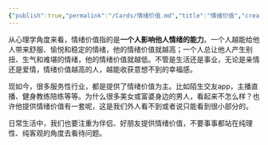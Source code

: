 ```yaml
---
{"publish":true,"permalink":"/Cards/情绪价值.md","title":"情绪价值","created":"2023-02-22","modified":"2023-03-14","cssclasses":""}
---
```



从心理学角度来看，情绪价值指的是**一个人影响他人情绪的能力**。一个人越能给他人带来舒服、愉悦和稳定的情绪，他的情绪价值就越高；一个人总让他人产生别扭、生气和难堪的情绪，他的情绪价值就越低。不管是生活还是事业，无论是亲情还是爱情，情绪价值越高的人，越能收获意想不到的幸福感。

现如今，很多服务性行业，都是提供了情绪价值为主。比如陌生交友app，主播直播、健身教练陪练等等。为什么很多美女或富婆身边的男人，看起来不怎么样？也许他提供情绪价值有一套呢，这是我们外人看不到或者说只能看到很小部分的。

日常生活中，我们也要注重为伴侣、好朋友提供情绪价值，不要事事都站在纯理性、纯客观的角度去看待问题。